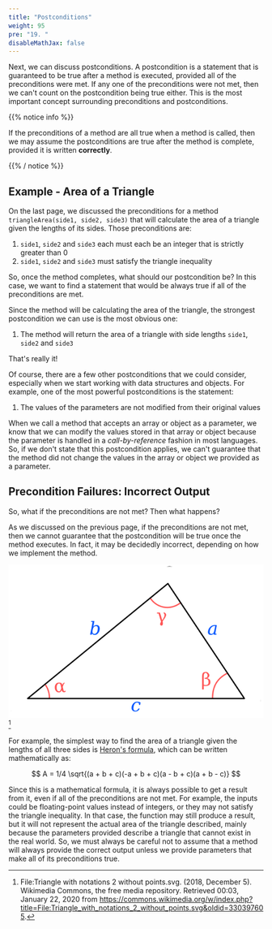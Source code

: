 ```yaml
---
title: "Postconditions"
weight: 95
pre: "19. "
disableMathJax: false
---
```


Next, we can discuss postconditions. A postcondition is a statement that is guaranteed to be true after a method is executed, provided all of the preconditions were met. If any one of the preconditions were not met, then we can't count on the postcondition being true either. This is the most important concept surrounding preconditions and postconditions.

{{% notice info %}}

If the preconditions of a method are all true when a method is called, then we may assume the postconditions are true after the method is complete, provided it is written **correctly**.

{{% / notice %}}

## Example - Area of a Triangle

On the last page, we discussed the preconditions for a method `triangleArea(side1, side2, side3)` that will calculate the area of a triangle given the lengths of its sides. Those preconditions are:

1. `side1`, `side2` and `side3` each must each be an integer that is strictly greater than $0$
1. `side1`, `side2` and `side3` must satisfy the triangle inequality

So, once the method completes, what should our postcondition be? In this case, we want to find a statement that would be always true if all of the preconditions are met. 

Since the method will be calculating the area of the triangle, the strongest postcondition we can use is the most obvious one:

1. The method will return the area of a triangle with side lengths `side1`, `side2` and `side3`

That's really it! 

Of course, there are a few other postconditions that we could consider, especially when we start working with data structures and objects. For example, one of the most powerful postconditions is the statement:

1. The values of the parameters are not modified from their original values

When we call a method that accepts an array or object as a parameter, we know that we can modify the values stored in that array or object because the parameter is handled in a _call-by-reference_ fashion in most languages. So, if we don't state that this postcondition applies, we can't guarantee that the method did not change the values in the array or object we provided as a parameter. 

## Precondition Failures: Incorrect Output

So, what if the preconditions are not met? Then what happens?

As we discussed on the previous page, if the preconditions are not met, then we cannot guarantee that the postcondition will be true once the method executes. In fact, it may be decidedly incorrect, depending on how we implement the method.

![Heron's Formula](/images/3/3.3.triangle_wiki.png)[^1]

[^1]: File:Triangle with notations 2 without points.svg. (2018, December 5). Wikimedia Commons, the free media repository. Retrieved 00:03, January 22, 2020 from https://commons.wikimedia.org/w/index.php?title=File:Triangle_with_notations_2_without_points.svg&oldid=330397605.

For example, the simplest way to find the area of a triangle given the lengths of all three sides is [Heron's formula](https://en.wikipedia.org/wiki/Heron%27s_formula), which can be written mathematically as:

$$
A = 1/4 \sqrt{(a + b + c)(-a + b + c)(a - b + c)(a + b - c)}
$$

Since this is a mathematical formula, it is always possible to get a result from it, even if all of the preconditions are not met. For example, the inputs could be floating-point values instead of integers, or they may not satisfy the triangle inequality. In that case, the function may still produce a result, but it will not represent the actual area of the triangle described, mainly because the parameters provided describe a triangle that cannot exist in the real world. So, we must always be careful not to assume that a method will always provide the correct output unless we provide parameters that make all of its preconditions true. 
